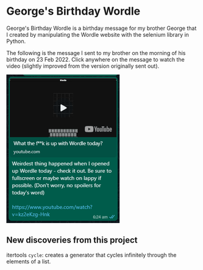 # George's Birthday Wordle

George's Birthday Wordle is a birthday message for my brother George that I created by manipulating the Wordle website with the selenium library in Python.

The following is the message I sent to my brother on the morning of his birthday on 23 Feb 2022. Click anywhere on the message to watch the video (slightly improved from the version originally sent out).

<a href="https://www.youtube.com/watch?v=Vi0Uh2IP2JM"><img src="readme-img/whatsapp.PNG"></a>

## New discoveries from this project

itertools `cycle`: creates a generator that cycles infinitely through the elements of a list.